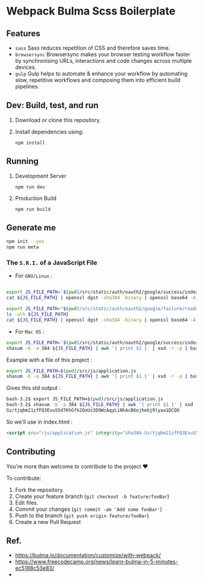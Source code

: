 # Webpack Bulma Scss Boilerplate



## Features
* `sass`
Sass reduces repetition of CSS and therefore saves time.
* `browsersync`
Browsersync makes your browser testing workflow faster by synchronising URLs, interactions and code changes across multiple devices.
* `gulp`
Gulp helps to automate & enhance your workflow by automating slow, repetitive workflows and composing them into efficient build pipelines.

## Dev: Build, test, and run

1. Download or clone this repository.

2. Install dependencies using:
    ```
    npm install
    ```
## Running
1. Development Server
    ```
    npm run dev
    ```
2. Production Build
    ```
    npm run build
    ```

## Generate me

```bash
npm init --yes
npm run meta
```


### The `S.R.I.` of a JavaScript File


* For `GNU/Linux` :

```bash

export JS_FILE_PATH=`$(pwd)/src/static/auth/oauth2/google/success/index.js`
cat ${JS_FILE_PATH} | openssl dgst -sha384 -binary | openssl base64 -A

export JS_FILE_PATH="$(pwd)/src/static/auth/oauth2/google/failure/roads.js"
ls -alh ${JS_FILE_PATH}
cat ${JS_FILE_PATH} | openssl dgst -sha384 -binary | openssl base64 -A


```

* For `Mac OS` :

```bash
export JS_FILE_PATH=`$(pwd)/src/static/auth/oauth2/google/success/index.js`
shasum -b -a 384 ${JS_FILE_PATH} | awk '{ print $1 }' | xxd -r -p | base64
```


Example with a file of this project :


```bash
export JS_FILE_PATH=$(pwd)/src/js/application.js
shasum -b -a 384 ${JS_FILE_PATH} | awk '{ print $1 }' | xxd -r -p | base64 -
```

Gives this std output :

```bash
bash-3.2$ export JS_FILE_PATH=$(pwd)/src/js/application.js
bash-3.2$ shasum -b -a 384 ${JS_FILE_PATH} | awk '{ print $1 }' | xxd -r -p | base64 -
Gz/tjqbm21zfFQ3EvuS5d7KhGfk2OaUz3D9WcAqyLiNhAcB6ojhebj9lyaa1DCQU
```

So we'll use in index.html :

```Html
<script src="/js/application.js" integrity="sha384-Gz/tjqbm21zfFQ3EvuS5d7KhGfk2OaUz3D9WcAqyLiNhAcB6ojhebj9lyaa1DCQU" crossorigin="anonymous"></script>
```

## Contributing

You're more than welcome to contribute to the project :heart:

To contribute:

1. Fork the repository.
2. Create your feature branch (`git checkout -b feature/fooBar`)
3. Edit files.
3. Commit your changes (`git commit -am 'Add some fooBar'`)
4. Push to the branch (`git push origin feature/fooBar`)
5. Create a new Pull Request

## Ref.

* https://bulma.io/documentation/customize/with-webpack/
* https://www.freecodecamp.org/news/learn-bulma-in-5-minutes-ec5188c53e83/
* 
